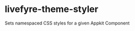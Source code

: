 livefyre-theme-styler
=====================

Sets namespaced CSS styles for a given Appkit Component

